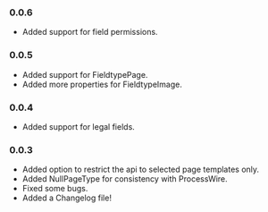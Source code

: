 ### 0.0.6
- Added support for field permissions.

### 0.0.5
- Added support for FieldtypePage.
- Added more properties for FieldtypeImage.

### 0.0.4
- Added support for legal fields.

### 0.0.3
- Added option to restrict the api to selected page templates only.
- Added NullPageType for consistency with ProcessWire.
- Fixed some bugs.
- Added a Changelog file!